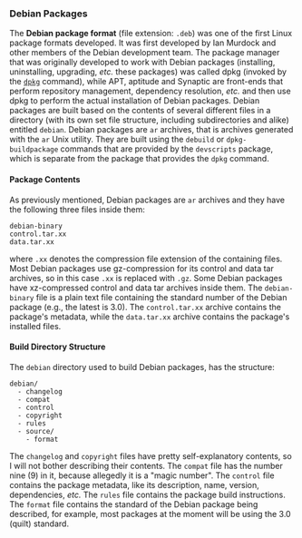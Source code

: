 ### Debian Packages
The **Debian package format** (file extension: `.deb`) was one of the first Linux package formats developed. It was first developed by Ian Murdock and other members of the Debian development team. The package manager that was originally developed to work with Debian packages (installing, uninstalling, upgrading, *etc.* these packages) was called dpkg (invoked by the [`dpkg`](https://fusion809.github.io/man/dpkg.1.html) command), while APT, aptitude and Synaptic are front-ends that perform repository management, dependency resolution, *etc.* and then use dpkg to perform the actual installation of Debian packages. Debian packages are built based on the contents of several different files in a directory (with its own set file structure, including subdirectories and alike) entitled `debian`. Debian packages are `ar` archives, that is archives generated with the `ar` Unix utility. They are built using the `debuild` or `dpkg-buildpackage` commands that are provided by the `devscripts` package, which is separate from the package that provides the `dpkg` command.

#### Package Contents
As previously mentioned, Debian packages are `ar` archives and they have the following three files inside them:

~~~
debian-binary
control.tar.xx
data.tar.xx
~~~

where `.xx` denotes the compression file extension of the containing files. Most Debian packages use gz-compression for its control and data tar archives, so in this case `.xx` is replaced with `.gz`. Some Debian packages have xz-compressed control and data tar archives inside them. The `debian-binary` file is a plain text file containing the standard number of the Debian package (e.g., the latest is 3.0). The `control.tar.xx` archive contains the package's metadata, while the `data.tar.xx` archive contains the package's installed files.

#### Build Directory Structure
The `debian` directory used to build Debian packages, has the structure:

~~~
debian/
  - changelog
  - compat
  - control
  - copyright
  - rules
  - source/
    - format
~~~

The `changelog` and `copyright` files have pretty self-explanatory contents, so I will not bother describing their contents. The `compat` file has the number nine (9) in it, because allegedly it is a "magic number". The `control`
file contains the package metadata, like its description, name, version, dependencies, *etc.* The `rules` file contains the package build instructions. The `format` file contains the standard of the Debian package being described, for example, most packages at the moment will be using the 3.0 (quilt) standard.

